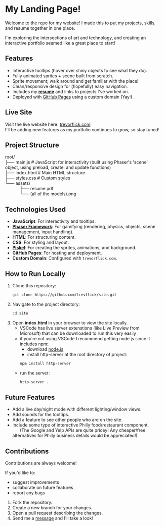 # My Landing Page!

Welcome to the repo for my website! I made this to put my projects, skills, and resume together in one place.

I'm exploring the intersections of art and technology, and creating an interactive portfolio seemed like a great place to start!

## Features
- Interactive tooltips (hover over shiny objects to see what they do).
- Fully animated sprites + scene built from scratch.
- Sprite movement; walk around and get familiar with the place!
- Clean/responsive design for (hopefully) easy navigation.
- Includes my **[resume](https://trevorflick.com/assets/Trevor_Flick_Resume.pdf)** and links to projects I've worked on.  
- Deployed with [GitHub Pages](https://pages.github.com) using a custom domain (Yay!).

## Live Site
Visit the live website here: [trevorflick.com](https://trevorflick.com)  
I'll be adding new features as my portfolio continues to grow, so stay tuned!

## Project Structure
root/  
    ├── main.js # JavaScript for interactivity (built using Phaser's 'scene' object, using preload, create, and update functions)  
    ├── index.html # Main HTML structure  
    ├── styles.css # Custom styles  
    └── assets/  
&nbsp;&nbsp;&nbsp;&nbsp;&nbsp;&nbsp;&nbsp;&nbsp;&nbsp;&nbsp;&nbsp;&nbsp;├── resume.pdf  
&nbsp;&nbsp;&nbsp;&nbsp;&nbsp;&nbsp;&nbsp;&nbsp;&nbsp;&nbsp;&nbsp;&nbsp;└── (all of the models).png  


## Technologies Used
- **JavaScript**: For interactivity and tooltips.
- **[Phaser Framework](https://phaser.io/)**: For gamifying (rendering, physics, objects, scene management, input handling). 
- **HTML**: For structuring content.
- **CSS**: For styling and layout.
- **[Piskel](piskel.com)**: For creating the sprites, animations, and background.
- **GitHub Pages**: For hosting and deployment.
- **Custom Domain**: Configured with `trevorflick.com`.

## How to Run Locally

1. Clone this repository:
   ```bash
   git clone https://github.com/trevflick/site.git
2. Navigate to the project directory:
    ```bash 
    cd site 
3. Open **index.html** in your browser to view the site locally.
    - VSCode has live server extenstions (like Live Preview from Microsoft) that can be downloaded to run this very easily
    - if you're not using VSCode I recommend getting node.js since it includes npm:
        - download [node.js](https://nodejs.org/en)
        - install http-server at the root directory of project:
        ```bash
        npm install http-server
    - run the server:
        ```bash
        http-server .
## Future Features
- Add a live day/night mode with different lighting/window views.  
- Add sounds for the tooltips.  
- Add a feature to see other people who are on the site.  
- Include some type of interactive Philly food/restaurant component.  
 &nbsp;&nbsp;&nbsp;&nbsp;&nbsp;&nbsp;(The Google and Yelp APIs are quite pricey! Any cheaper/free alternatives for Philly business details would be appreciated!)

## Contributions
Contributions are always welcome!  

If you'd like to:  
- suggest improvements  
- collaborate on future features  
- report any bugs

1. Fork the repository.  
2. Create a new branch for your changes.  
3. Open a pull request describing the changes.  
4. Send me a [message](me@trevorflick.com) and I'll take a look!